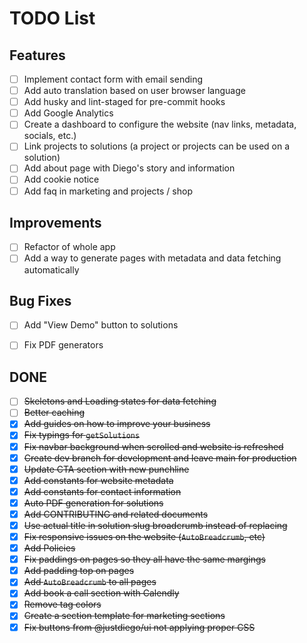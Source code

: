 
# TODO List
## Features
- [ ] Implement contact form with email sending
- [ ] Add auto translation based on user browser language
- [ ] Add husky and lint-staged for pre-commit hooks
- [ ] Add Google Analytics
- [ ] Create a dashboard to configure the website (nav links, metadata, socials, etc.)
- [ ] Link projects to solutions (a project or projects can be used on a solution)
- [ ] Add about page with Diego's story and information
- [ ] Add cookie notice
- [ ] Add faq in marketing and projects / shop

## Improvements
- [ ] Refactor of whole app
- [ ] Add a way to generate pages with metadata and data fetching automatically

## Bug Fixes
- [ ] Add "View Demo" button to solutions
- [ ] Fix PDF generators


## DONE
- [ ] ~~Skeletons and Loading states for data fetching~~
- [ ] ~~Better caching~~
- [x] ~~Add guides on how to improve your business~~
- [x] ~~Fix typings for `getSolutions`~~
- [x] ~~Fix navbar background when scrolled and website is refreshed~~
- [x] ~~Create dev branch for development and leave main for production~~
- [x] ~~Update CTA section with new punchline~~
- [x] ~~Add constants for website metadata~~
- [x] ~~Add constants for contact information~~
- [x] ~~Auto PDF generation for solutions~~
- [x] ~~Add CONTRIBUTING and related documents~~
- [x] ~~Use actual title in solution slug broadcrumb instead of replacing~~
- [x] ~~Fix responsive issues on the website (`AutoBreadcrumb`, etc)~~
- [x] ~~Add Policies~~
- [x] ~~Fix paddings on pages so they all have the same margings~~
- [x] ~~Add padding top on pages~~
- [x] ~~Add `AutoBreadcrumb` to all pages~~
- [x] ~~Add book a call section with Calendly~~
- [x] ~~Remove tag colors~~
- [x] ~~Create a section template for marketing sections~~
- [x] ~~Fix buttons from @justdiego/ui not applying proper CSS~~
